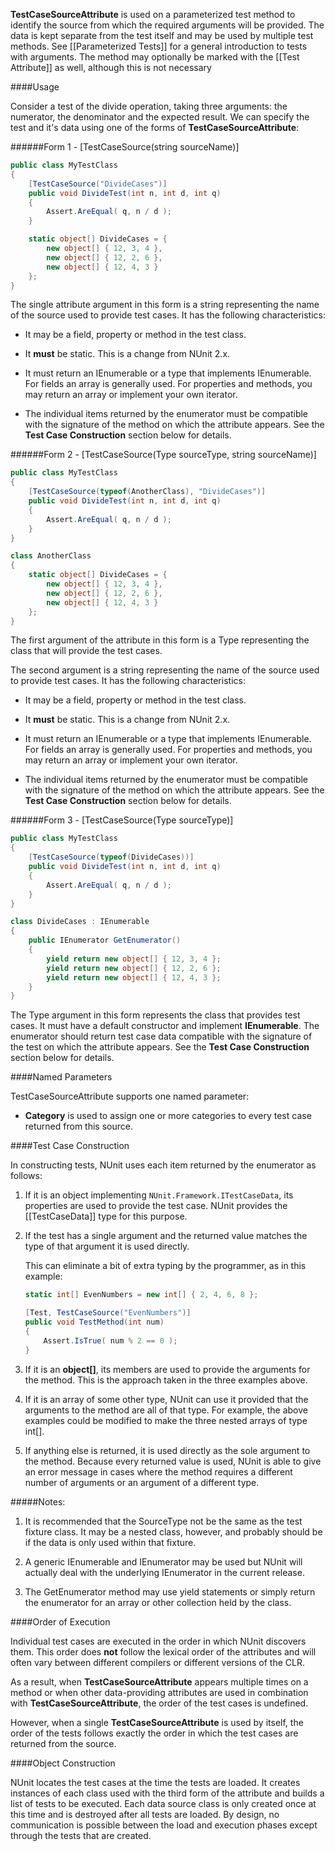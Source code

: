 **TestCaseSourceAttribute** is used on a parameterized test method to
identify the source from which the required arguments will be provided.
The data is kept separate from the test itself and may be used by multiple
test methods. See [[Parameterized Tests]] for a general introduction to
tests with arguments. The method may optionally be marked with the [[Test Attribute]]
as well, although this is not necessary

####Usage

Consider a test of the divide operation, taking three arguments: the numerator, the denominator and the expected result. We can specify the test and it's data using one of the forms of **TestCaseSourceAttribute**:

######Form 1 - [TestCaseSource(string sourceName)]

```C#
public class MyTestClass
{
    [TestCaseSource("DivideCases")]
    public void DivideTest(int n, int d, int q)
    {
        Assert.AreEqual( q, n / d );
    }

    static object[] DivideCases = {
        new object[] { 12, 3, 4 },
        new object[] { 12, 2, 6 },
        new object[] { 12, 4, 3 }
    };
}
```

The single attribute argument in this form is a string representing the name of the source used
to provide test cases. It has the following characteristics:

 * It may be a field, property or method in the test class.

 * It __must__ be static. This is a change from NUnit 2.x.

 * It must return an IEnumerable or a type that implements IEnumerable. For fields an array is generally used. For properties and methods, you may return an array or implement your own iterator.

 * The individual items returned by the enumerator must be compatible
   with the signature of the method on which the attribute appears.
   See the **Test Case Construction** section below for details.

######Form 2 - [TestCaseSource(Type sourceType, string sourceName)]

```C#
public class MyTestClass
{
    [TestCaseSource(typeof(AnotherClass), "DivideCases")]
    public void DivideTest(int n, int d, int q)
    {
        Assert.AreEqual( q, n / d );
    }
}

class AnotherClass
{
    static object[] DivideCases = {
        new object[] { 12, 3, 4 },
        new object[] { 12, 2, 6 },
        new object[] { 12, 4, 3 }
    };
}
```

The first argument of the attribute in this form is a Type representing the class that will provide
the test cases.

The second argument is a string representing the name of the source used
to provide test cases. It has the following characteristics:

 * It may be a field, property or method in the test class.

 * It __must__ be static. This is a change from NUnit 2.x.

 * It must return an IEnumerable or a type that implements IEnumerable. For fields an array is generally used. For properties and methods, you may return an array or implement your own iterator.

 * The individual items returned by the enumerator must be compatible
   with the signature of the method on which the attribute appears. 
   See the **Test Case Construction** section below for details.

######Form 3 - [TestCaseSource(Type sourceType)]

```C#
public class MyTestClass
{
    [TestCaseSource(typeof(DivideCases))]
    public void DivideTest(int n, int d, int q)
    {
        Assert.AreEqual( q, n / d );
    }
}

class DivideCases : IEnumerable
{
    public IEnumerator GetEnumerator()
    {
        yield return new object[] { 12, 3, 4 };
        yield return new object[] { 12, 2, 6 };
        yield return new object[] { 12, 4, 3 };
    }
}
```

The Type argument in this form represents the class that provides test cases.
It must have a default constructor and implement <b>IEnumerable</b>. The enumerator
should return test case data compatible with the signature of the test on which the attribute appears.
See the **Test Case Construction** section below for details.

####Named Parameters

TestCaseSourceAttribute supports one named parameter:

 * **Category** is used to assign one or more categories to every test case returned from this source.

####Test Case Construction

In constructing tests, NUnit uses each item returned by
the enumerator as follows:

1. If it is an object implementing `NUnit.Framework.ITestCaseData`, 
   its properties are used to provide the test case. NUnit provides
   the [[TestCaseData]] type for this purpose.

2. If the test has a single argument and the returned value matches the type of
   that argument it is used directly.


   This can eliminate a bit of extra typing by the programmer, 
   as in this example:

   ```C#
   static int[] EvenNumbers = new int[] { 2, 4, 6, 8 };

   [Test, TestCaseSource("EvenNumbers")]
   public void TestMethod(int num)
   {
       Assert.IsTrue( num % 2 == 0 );
   }
   ```

3. If it is an <b>object[]</b>, its members are used to provide
   the arguments for the method. This is the approach taken in
   the three examples above.

4. If it is an array of some other type, NUnit can use it provided
   that the arguments to the method are all of that type. For example,
   the above examples could be modified to make the three nested arrays 
   of type int[].

5. If anything else is returned, it is used directly as the sole 
   argument to the method. Because every returned value is used,
   NUnit is able to give an error message in cases where the method 
   requires a different number of arguments or
   an argument of a different type.

#####Notes:

1. It is recommended that the SourceType not be the same as the test fixture class. It may be a nested class, however, and probably should be if the data is only used within that fixture.

2. A generic IEnumerable and IEnumerator may be used but NUnit will actually deal with the underlying IEnumerator in the current release.

3. The GetEnumerator method may use yield statements or simply return the enumerator for an array or other collection held by the class.

####Order of Execution

Individual test cases are 
executed in the order in which NUnit discovers them. This order does <b>not</b>
follow the lexical order of the attributes and will often vary between different
compilers or different versions of the CLR.
   
As a result, when <b>TestCaseSourceAttribute</b> appears multiple times on a 
method or when other data-providing attributes are used in combination with 
<b>TestCaseSourceAttribute</b>, the order of the test cases is undefined.

However, when a single <b>TestCaseSourceAttribute</b> is used by itself, 
the order of the tests follows exactly the order in which the test cases 
are returned from the source.
   
####Object Construction

NUnit locates the test cases at the time the tests are loaded. It creates
instances of each class used with the third form of the attribute and builds a list of 
tests to be executed. Each data source class is only created once at this
time and is destroyed after all tests are loaded. By design, no communication is
possible between the load and execution phases except through the tests that
are created.

